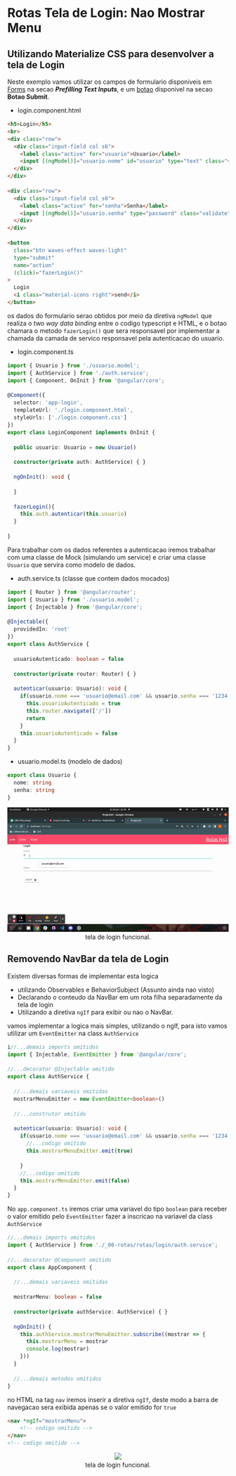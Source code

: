# Rotas Tela de Login: Nao Mostrar Menu

## Utilizando Materialize CSS para desenvolver a tela de Login

Neste exemplo vamos utilizar os campos de formulario disponiveis em [Forms](http://archives.materializecss.com/0.100.2/forms.html) na secao ___Prefilling Text Inputs___, e um [botao](http://archives.materializecss.com/0.100.2/buttons.html) disponivel na secao __Botao Submit__.

- login.component.html

```HTML
<h5>Login</h5>
<br>
<div class="row">
  <div class="input-field col s6">
    <label class="active" for="usuario">Usuario</label>
    <input [(ngModel)]="usuario.nome" id="usuario" type="text" class="validate">
  </div>
</div>

<div class="row">
  <div class="input-field col s6">
    <label class="active" for="senha">Senha</label>
    <input [(ngModel)]="usuario.senha" type="password" class="validate">
  </div>
</div>

<button
  class="btn waves-effect waves-light"
  type="submit"
  name="action"
  (click)="fazerLogin()"
>
  Login
  <i class="material-icons right">send</i>
</button>
```
os dados do formulario serao obtidos por meio da diretiva `ngModel` que realiza o _two way data binding_ entre o codigo typescript e HTML, e o botao chamara o metodo `fazerLogin()` que sera responsavel por implementar a chamada da camada de servico responsavel pela autenticacao do usuario.

- login.component.ts
```typescript
import { Usuario } from './usuario.model';
import { AuthService } from './auth.service';
import { Component, OnInit } from '@angular/core';

@Component({
  selector: 'app-login',
  templateUrl: './login.component.html',
  styleUrls: ['./login.component.css']
})
export class LoginComponent implements OnInit {

  public usuario: Usuario = new Usuario()

  constructor(private auth: AuthService) { }

  ngOnInit(): void {

  }

  fazerLogin(){
    this.auth.autenticar(this.usuario)
  }

}
```

Para trabalhar com os dados referentes a autenticacao iremos trabalhar com uma classe de Mock (simulando um service) e criar uma classe `Usuario` que servira como modelo de dados.

- auth.service.ts (classe que contem dados mocados)
```typescript
import { Router } from '@angular/router';
import { Usuario } from './usuario.model';
import { Injectable } from '@angular/core';

@Injectable({
  providedIn: 'root'
})
export class AuthService {

  usuarioAutenticado: boolean = false

  constructor(private router: Router) { }

  autenticar(usuario: Usuario): void {
    if(usuario.nome === 'usuario@email.com' && usuario.senha === '1234') {
      this.usuarioAutenticado = true
      this.router.navigate(['/'])
      return
    }
    this.usuarioAutenticado = false
  }
}

```

- usuario.model.ts (modelo de dados)
```typescript
export class Usuario {
  nome: string
  senha: string
}
```

<p align="center">
    <img src="img/tela-login.gif"><br>
    tela de login funcional.
</p>

## Removendo NavBar da tela de Login

Existem diversas formas de implementar esta logica
- utilizando Observables e BehaviorSubject (Assunto ainda nao visto)
- Declarando o conteudo da NavBar em um rota filha separadamente da tela de login
- Utilizando a diretiva `ngIf` para exibir ou nao o NavBar.

vamos implementar a logica mais simples, utilizando o ngIf, para isto vamos utilizar um `EventEmitter` na class `AuthService`

```typescript
i//...demais imports omitidos
import { Injectable, EventEmitter } from '@angular/core';

//...decorator @Injectable omitido
export class AuthService {

  //...demais variaveis omitidas
  mostrarMenuEmitter = new EventEmitter<boolean>()

  //...construtor omitido

  autenticar(usuario: Usuario): void {
    if(usuario.nome === 'usuario@email.com' && usuario.senha === '1234') {
      //...codigo omitido
      this.mostrarMenuEmitter.emit(true)
     
    }
    //...codigo omitido
    this.mostrarMenuEmitter.emit(false)
  }
}
```

No `app.component.ts` iremos criar uma variavel do tipo `boolean` para receber o valor emitido pelo `EventEmitter` fazer a inscricao na variavel da class `AuthService`

```typescript
//...demais imports omitidos
import { AuthService } from './_06-rotas/rotas/login/auth.service';

//...decorator @Component omitido
export class AppComponent {
  
  //...demais variaveis omitidas

  mostrarMenu: boolean = false

  constructor(private authService: AuthService) { }

  ngOnInit() {
    this.authService.mostrarMenuEmitter.subscribe((mostrar => {
      this.mostrarMenu = mostrar
      console.log(mostrar)
    }))
  }

  //...demais metodos omitidos
}
```
no HTML na tag `nav` iremos inserir a diretiva `ngIf`, deste modo a barra de navegacao sera exibida apenas se o valor emitido for `true`

```HTML
<nav *ngIf="mostrarMenu">
    <!-- codigo omitido -->
</nav>
<!-- codigo omitido -->
```

<p align="center">
    <img src="img/tela-login-omitindo-navbar.gif"><br>
    tela de login funcional.
</p>


